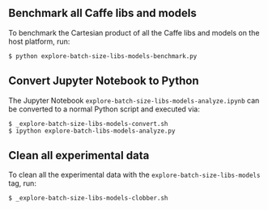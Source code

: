 ## Benchmark all Caffe libs and models

To benchmark the Cartesian product of all the Caffe libs and models on the host
platform, run:

```
$ python explore-batch-size-libs-models-benchmark.py
```

## Convert Jupyter Notebook to Python

The Jupyter Notebook `explore-batch-size-libs-models-analyze.ipynb` can be
converted to a normal Python script and executed via: 

```
$ _explore-batch-size-libs-models-convert.sh
$ ipython explore-batch-libs-models-analyze.py
```

## Clean all experimental data 

To clean all the experimental data with the `explore-batch-size-libs-models`
tag, run:

```
$ _explore-batch-size-libs-models-clobber.sh
```
